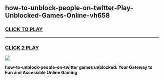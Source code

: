 
## how-to-unblock-people-on-twitter-Play-Unblocked-Games-Online-vh658
<h3>
<a href="https://premium76.site?title=how-to-unblock-people-on-twitter&ref=25A">CLICK TO PLAY</a></h3>
<hr>

<h3>
<a href="https://premium76.site?title=how-to-unblock-people-on-twitter&ref=25A">CLICK 2 PLAY</a>
  
</h3>

<a href="https://premium76.site?title=how-to-unblock-people-on-twitter&ref=25A"><img src="https://clearcache.store/games.png"></a>


**how-to-unblock-people-on-twitter games unblocked: Your Gateway to Fun and Accessible Online Gaming**
